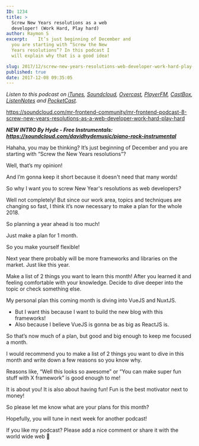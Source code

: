 ```yaml
---
ID: 1234
title: >
  Screw New Years resolutions as a web
  developer! (Work Hard, Play hard)
author: Raymon S
excerpt:    It’s just beginning of December and
  you are starting with “Screw the New
  Years resolutions”? In this podcast I
  will explain why that is a good idea!

slug: 2017/12/screw-new-years-resolutions-web-developer-work-hard-play-hard/
published: true
date: 2017-12-08 09:35:05
---
```

<em>Listen to this podcast on <a class="no-ajaxy" href="https://itunes.apple.com/us/podcast/mr-frontend-podcast/id1271838550?mt=2" target="_blank" rel="noopener">iTunes</a>, <a class="no-ajaxy" href="https://soundcloud.com/mr-frontend-community/mr-frontend-podcast-8-screw-new-years-resolutions-as-a-web-developer-work-hard-play-hard" target="_blank" rel="noopener">Soundcloud</a>, <a class="no-ajaxy" href="https://overcast.fm/itunes1271838550/mr-frontend-podcast" target="_blank" rel="noopener">Overcast</a>, <a class="no-ajaxy" href="https://player.fm/series/mr-frontend-podcast" target="_blank" rel="noopener">PlayerFM</a>, <a class="no-ajaxy" href="http://castbox.fm/channel/Mr-Frontend-Podcast-id1095056?country=us" target="_blank" rel="noopener">CastBox</a>, <a class="no-ajaxy" href="https://www.listennotes.com/c/89df415c538f4b05aa7a9af5049df1cf/mr-frontend-community/?s=id" target="_blank" rel="noopener">ListenNotes</a> and <a class="no-ajaxy" href="http://pca.st/e5d8" target="_blank" rel="noopener">PocketCast</a>.</em>

https://soundcloud.com/mr-frontend-community/mr-frontend-podcast-8-screw-new-years-resolutions-as-a-web-developer-work-hard-play-hard

<strong><em>NEW INTRO By Hyde - Free Instrumentals: <a href="https://soundcloud.com/davidhydemusic/piano-rock-instrumental" target="_blank" rel="noopener">https://soundcloud.com/davidhydemusic/piano-rock-instrumental</a></em></strong>

Hahaha, you may be thinking? It’s just beginning of December and you are starting with “Screw the New Years resolutions”?

Well, that’s my opinion!

And I’m gonna keep it short because it doesn't need that many words!

So why I want you to screw New Year's resolutions as web developers?

Well not completely! But since our work area, topics and techniques are changing so fast, I think it’s now necessary to make a plan for the whole 2018.

So planning a year ahead is too much!

Just make a plan for 1 month.

So you make yourself flexible!

Next year there probably will be more frameworks and libraries on the market. Just like this year.

Make a list of 2 things you want to learn this month! After you learned it and feeling comfortable with your knowledge. Decide to dive deeper into the topic or check something else.

My personal plan this coming month is diving into VueJS and NuxtJS.

- But I want this because I want to build the new blog with this frameworks!
- Also because I believe VueJS is gonna be as big as ReactJS is.

So that’s now much of a plan, but good and big enough to keep me focused a month.

I would recommend you to make a list of 2 things you want to dive in this month and write down a few reasons so you know why.

Reasons like, “Well this looks so awesome” or “You can make super fun stuff with X framework” is good enough to me!

It is about you! It is also about having fun! Fun is the best motivator next to money!

So please let me know what are your plans for this month?

Hopefully, you will tune in next week for another podcast!

If you like my podcast? Please add a nice comment or share it with the world wide web &#x1f64f;
<div class="grammarly-disable-indicator"></div>
<div class="grammarly-disable-indicator"></div>
<div class="grammarly-disable-indicator"></div>